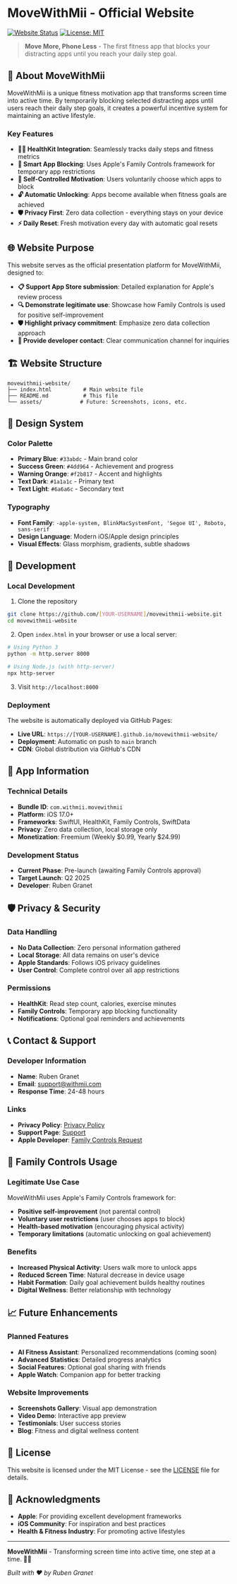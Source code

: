 # MoveWithMii - Official Website

[![Website Status](https://img.shields.io/website?url=https%3A//rubengranet.github.io/movewithmii-website)](https://rubengranet.github.io/movewithmii-website)
[![License: MIT](https://img.shields.io/badge/License-MIT-blue.svg)](https://opensource.org/licenses/MIT)

> **Move More, Phone Less** - The first fitness app that blocks your distracting apps until you reach your daily step goal.

## 🎯 About MoveWithMii

MoveWithMii is a unique fitness motivation app that transforms screen time into active time. By temporarily blocking selected distracting apps until users reach their daily step goals, it creates a powerful incentive system for maintaining an active lifestyle.

### Key Features
- **🏃‍♂️ HealthKit Integration**: Seamlessly tracks daily steps and fitness metrics
- **📱 Smart App Blocking**: Uses Apple's Family Controls framework for temporary app restrictions
- **🎯 Self-Controlled Motivation**: Users voluntarily choose which apps to block
- **🔓 Automatic Unlocking**: Apps become available when fitness goals are achieved
- **🛡️ Privacy First**: Zero data collection - everything stays on your device
- **⚡ Daily Reset**: Fresh motivation every day with automatic goal resets

## 🌐 Website Purpose

This website serves as the official presentation platform for MoveWithMii, designed to:

- **📋 Support App Store submission**: Detailed explanation for Apple's review process
- **🔍 Demonstrate legitimate use**: Showcase how Family Controls is used for positive self-improvement
- **🛡️ Highlight privacy commitment**: Emphasize zero data collection approach
- **👥 Provide developer contact**: Clear communication channel for inquiries

## 🏗️ Website Structure

```
movewithmii-website/
├── index.html          # Main website file
├── README.md           # This file
└── assets/            # Future: Screenshots, icons, etc.
```

## 🎨 Design System

### Color Palette
- **Primary Blue**: `#33abdc` - Main brand color
- **Success Green**: `#4dd964` - Achievement and progress
- **Warning Orange**: `#f2b817` - Accent and highlights
- **Text Dark**: `#1a1a1c` - Primary text
- **Text Light**: `#6a6a6c` - Secondary text

### Typography
- **Font Family**: `-apple-system, BlinkMacSystemFont, 'Segoe UI', Roboto, sans-serif`
- **Design Language**: Modern iOS/Apple design principles
- **Visual Effects**: Glass morphism, gradients, subtle shadows

## 🚀 Development

### Local Development
1. Clone the repository
```bash
git clone https://github.com/[YOUR-USERNAME]/movewithmii-website.git
cd movewithmii-website
```

2. Open `index.html` in your browser or use a local server:
```bash
# Using Python 3
python -m http.server 8000

# Using Node.js (with http-server)
npx http-server
```

3. Visit `http://localhost:8000`

### Deployment
The website is automatically deployed via GitHub Pages:
- **Live URL**: `https://[YOUR-USERNAME].github.io/movewithmii-website/`
- **Deployment**: Automatic on push to `main` branch
- **CDN**: Global distribution via GitHub's CDN

## 📱 App Information

### Technical Details
- **Bundle ID**: `com.withmii.movewithmii`
- **Platform**: iOS 17.0+
- **Frameworks**: SwiftUI, HealthKit, Family Controls, SwiftData
- **Privacy**: Zero data collection, local storage only
- **Monetization**: Freemium (Weekly $0.99, Yearly $24.99)

### Development Status
- **Current Phase**: Pre-launch (awaiting Family Controls approval)
- **Target Launch**: Q2 2025
- **Developer**: Ruben Granet

## 🛡️ Privacy & Security

### Data Handling
- **No Data Collection**: Zero personal information gathered
- **Local Storage**: All data remains on user's device
- **Apple Standards**: Follows iOS privacy guidelines
- **User Control**: Complete control over all app restrictions

### Permissions
- **HealthKit**: Read step count, calories, exercise minutes
- **Family Controls**: Temporary app blocking functionality
- **Notifications**: Optional goal reminders and achievements

## 📞 Contact & Support

### Developer Information
- **Name**: Ruben Granet
- **Email**: support@withmii.com
- **Response Time**: 24-48 hours

### Links
- **Privacy Policy**: [Privacy Policy](https://[YOUR-USERNAME].github.io/movewithmii-privacy/)
- **Support Page**: [Support](https://[YOUR-USERNAME].github.io/movewithmii-privacy/support.html)
- **Apple Developer**: [Family Controls Request](https://developer.apple.com/contact/request/family-controls-distribution)

## 🎯 Family Controls Usage

### Legitimate Use Case
MoveWithMii uses Apple's Family Controls framework for:
- **Positive self-improvement** (not parental control)
- **Voluntary user restrictions** (user chooses apps to block)
- **Health-based motivation** (encouraging physical activity)
- **Temporary limitations** (automatic unlocking on goal achievement)

### Benefits
- **Increased Physical Activity**: Users walk more to unlock apps
- **Reduced Screen Time**: Natural decrease in device usage
- **Habit Formation**: Daily goal achievement builds healthy routines
- **Digital Wellness**: Better relationship with technology

## 📈 Future Enhancements

### Planned Features
- **AI Fitness Assistant**: Personalized recommendations (coming soon)
- **Advanced Statistics**: Detailed progress analytics
- **Social Features**: Optional goal sharing with friends
- **Apple Watch**: Companion app for better tracking

### Website Improvements
- **Screenshots Gallery**: Visual app demonstration
- **Video Demo**: Interactive app preview
- **Testimonials**: User success stories
- **Blog**: Fitness and digital wellness content

## 📄 License

This website is licensed under the MIT License - see the [LICENSE](LICENSE) file for details.

## 🙏 Acknowledgments

- **Apple**: For providing excellent development frameworks
- **iOS Community**: For inspiration and best practices
- **Health & Fitness Industry**: For promoting active lifestyles

---

**MoveWithMii** - Transforming screen time into active time, one step at a time. 🚶‍♂️

*Built with ❤️ by Ruben Granet*
